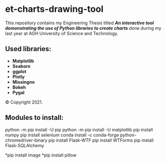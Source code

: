 # et-charts-drawing-tool
This repository contains my Engineering Thesis titled **_An interactive tool demonstrating the use of Python libraries to create charts_** done during my last year at AGH University of Science and Technology.


## Used libraries:
+ **Matplotlib**
+ **Seaborn**
+ **ggplot**
+ **Plotly**
+ **Missingno**
+ **Bokeh**
+ **Pygal**

© Copyright 2021.

## Modules to install:
python -m pip install -U pip
python -m pip install -U matplotlib
pip install numpy
pip install selenium
conda install -c conda-forge python-chromedriver-binary 
pip install Flask-WTF
pip install WTForms
pip install Flask-SQLAlchemy

*pip install image
*pip install pillow
